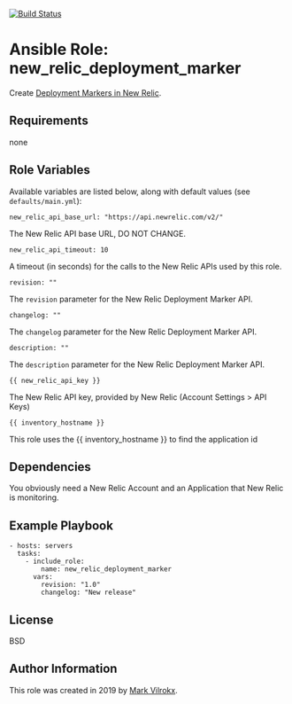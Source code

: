 [![Build Status](https://travis-ci.org/mvilrokx/new_relic_deployment_marker.svg?branch=master)](https://travis-ci.org/mvilrokx/new_relic_deployment_marker)

# Ansible Role: new_relic_deployment_marker

Create [Deployment Markers in New Relic](https://docs.newrelic.com/docs/apm/new-relic-apm/maintenance/record-monitor-deployments).

## Requirements

none

## Role Variables

Available variables are listed below, along with default values (see `defaults/main.yml`):

    new_relic_api_base_url: "https://api.newrelic.com/v2/"

The New Relic API base URL, DO NOT CHANGE.

    new_relic_api_timeout: 10

A timeout (in seconds) for the calls to the New Relic APIs used by this role.

    revision: ""

The `revision` parameter for the New Relic Deployment Marker API.

    changelog: ""

The `changelog` parameter for the New Relic Deployment Marker API.

    description: ""

The `description` parameter for the New Relic Deployment Marker API.

    {{ new_relic_api_key }}

The New Relic API key, provided by New Relic (Account Settings > API Keys)

    {{ inventory_hostname }}

This role uses the {{ inventory_hostname }} to find the application id

## Dependencies

You obviously need a New Relic Account and an Application that New Relic is monitoring.

## Example Playbook

    - hosts: servers
      tasks:
        - include_role:
            name: new_relic_deployment_marker
          vars:
            revision: "1.0"
            changelog: "New release"

## License

BSD

## Author Information

This role was created in 2019 by [Mark Vilrokx](https://www.vilrokx.com/).
